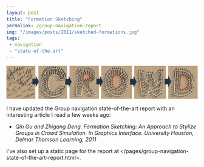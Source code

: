 ```yaml
---
layout: post
title: "Formation Sketching"
permalink: /group-navigation-report
img: "/images/posts/2011/sketched-formations.jpg"
tags:
 - navigation
 - "state-of-the-art"
---
```


![ml-class doodle](/images/posts/2011/sketched-formations.jpg)

I have updated the Group navigation state-of-the-art report with an interesting article I read a few weeks ago:
* *Qin Gu and Zhigang Deng. Formation Sketching: An Approach to Stylize Groups in Crowd Simulation. In Graphics Interface. University Houston, Delmar Thomson Learning, 2011*

I've also set up a static page for the report at </pages/group-navigation-state-of-the-art-report.html>.

